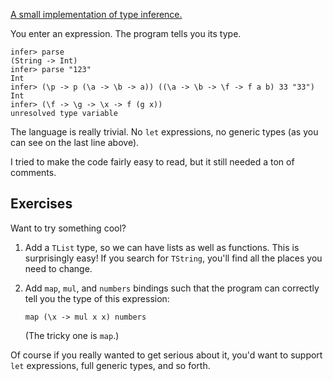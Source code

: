 [A small implementation of type inference.](infer.hs)

You enter an expression. The program tells you its type.

    infer> parse
    (String -> Int)
    infer> parse "123"
    Int
    infer> (\p -> p (\a -> \b -> a)) ((\a -> \b -> \f -> f a b) 33 "33")
    Int
    infer> (\f -> \g -> \x -> f (g x))
    unresolved type variable

The language is really trivial. No `let` expressions, no generic types
(as you can see on the last line above).

I tried to make the code fairly easy to read, but it still needed a ton
of comments.


## Exercises

Want to try something cool?

1.  Add a `TList` type, so we can have lists as well as functions.
    This is surprisingly easy!
    If you search for `TString`, you'll find all the places you need to change.

2.  Add `map`, `mul`, and `numbers` bindings such that the program can correctly
    tell you the type of this expression:

        map (\x -> mul x x) numbers

    (The tricky one is `map`.)

Of course if you really wanted to get serious about it,
you'd want to support `let` expressions, full generic types, and so forth.
